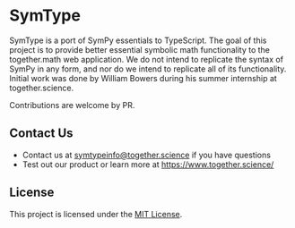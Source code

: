 # SymType

SymType is a port of SymPy essentials to TypeScript.
The goal of this project is to provide better essential symbolic math functionality to
the together.math web application. We do not intend to replicate the syntax of 
SymPy in any form, and nor do we intend to replicate all of its functionality. 
Initial work was done by William Bowers during his summer internship at together.science.

Contributions are welcome by PR. 


## Contact Us

- Contact us at symtypeinfo@together.science if you have questions
- Test out our product or learn more at https://www.together.science/

## License

This project is licensed under the [MIT License](LICENSE.txt).

